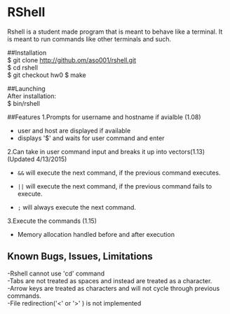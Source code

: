 # RShell

Rshell is a student made program that is meant to behave like a terminal. It is meant to run commands like other terminals and such.

##Installation  
$ git clone http://github.om/aso001/rshell.git  
$ cd rshell  
$ git checkout hw0 
$ make  

##Launching  
After installation:  
$ bin/rshell 

##Features
1.Prompts for username and hostname if avialble (1.08)  
- user and host are displayed if available  
- displays '$' and waits for user command and enter

2.Can take in user command input and breaks it up into vectors(1.13)  (Updated 4/13/2015)  
- `&&` will execute the next command, if the previous command executes.

- `||` will execute the next command, if the previous command fails to execute.

- `;` will always execute the next command.  

3.Execute the commands (1.15)  
- Memory allocation handled before and after execution  

## Known Bugs, Issues, Limitations  
-Rshell cannot use 'cd' command  
-Tabs are not treated as spaces and instead are treated as a character.  
-Arrow keys are treated as characters and will not cycle through previous commands.  
-File redirection('<' or '>' ) is not implemented
